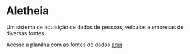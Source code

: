 # Aletheia

Um sistema de aquisição de dados de pessoas, veículos e empresas de diversas fontes

Acesse a planilha com as fontes de dados [aqui](https://docs.google.com/spreadsheets/d/1BlCGMADJzvVbnHWsvQ7Y-4hxy_v5viECe30uCE4RrxM/edit?usp=sharing)
